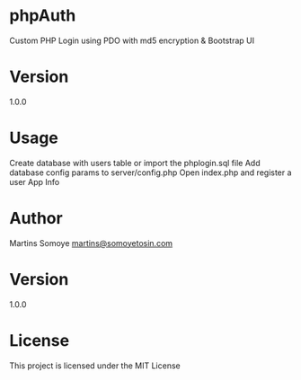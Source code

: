 # phpAuth
Custom PHP Login using PDO with md5 encryption & Bootstrap UI

# Version

1.0.0

# Usage

Create database with users table or import the phplogin.sql file
Add database config params to server/config.php
Open index.php and register a user
App Info

# Author

Martins Somoye
martins@somoyetosin.com

# Version

1.0.0

# License

This project is licensed under the MIT License
